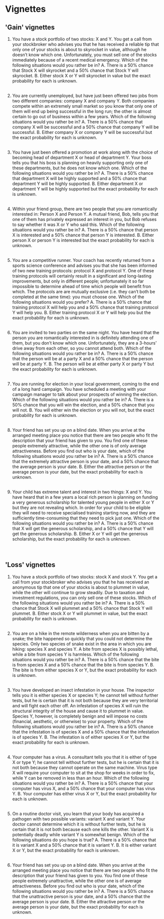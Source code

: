 # Vignettes

## 'Gain' vignettes

1. You have a stock portfolio of two stocks: X and Y.  You get a call from your stockbroker who advises you that he has received a reliable tip that only one of your stocks is about to skyrocket in value, although he doesn’t know which one. Unfortunately, you must sell one of the stocks immediately because of a recent medical emergency. Which of the following situations would you rather be in?
    A.  There is a 50% chance that Stock X will skyrocket and a 50% chance that Stock Y will skyrocket.
    B.  Either stock X or Y will skyrocket in value but the exact probability for each is unknown.
<br><br/>

2. You are currently unemployed, but have just been offered two jobs  from two different companies: company X and company Y. Both companies compete within an extremely small market so you know that only one of them will end up being successful in the long run; the other is almost certain to go out of business within a few years. Which of the following situations would you rather be in?
    A.	There is a 50% chance that company X will be successful and a 50% chance that company Y will be successful. 
    B.	Either company X or company Y will be successful but the exact probability for each is unknown.
<br><br/>

3. You have just been offered a promotion at work along with the choice of becoming head of department X or head of department Y. Your boss tells you that his boss is planning on heavily supporting only one of these departments, but he does not know which one. Which of the following situations would you rather be in?
    A.  There is a 50% chance that department X will be highly supported and a 50% chance that department Y will be highly supported.
    B.  Either department X or department Y will be highly supported but the exact probability for each is unknown.
<br><br/> 

4.	Within your friend group, there are two people that you are romantically interested in: Person X and Person Y. A mutual friend, Bob, tells you that one of them has privately expressed an interest in you, but Bob refuses to say whether it was X or Y who said this. Which of the following situations would you rather be in?
    A.	There is a 50% chance that person X is interested and a 50% chance that person Y is interested. 
    B.	Either person X or person Y is interested but the exact probability for each is unknown.
<br><br/> 

5.	You are a competitive runner. Your coach has recently returned from a sports science conference and advises you that she has been informed of two new training protocols: protocol X and protocol Y. One of these training protocols will certainly result in a significant and long-lasting improvements, but only in different people; unfortunately it so far impossible to determine ahead of time which people will benefit  fron which. The protocols are are mutually exclusive (i.e. they can’t both be completed at the same time): you must choose one. Which of the following situations would you prefer?
    A.	There is a 50% chance that training protocol X will help you and a 50% chance that training protocol Y will help you. 
    B.	Either training protocol X or Y will help you but the exact probability for each is unknown.
<br><br/> 

6. 	You are invited to two parties on the same night. You have heard that the person you are romantically interested in is definitely attending one of them, but you don’t know which one. Unfortunately, they are a 3-hours’ drive away from each other, so you cannot attend both. Which of the following situations would you rather be in?
    A.	There is a 50% chance that the person will be at a party X and a 50% chance that the person will be at party Y. 
    B.	The person will be at either party X or party Y but the exact probability for each is unknown.
<br><br/> 

7. You are running for election in your local government, coming to the end of a long hard campaign.  You have scheduled a meeting with your campaign manager to talk about your prospects of winning the election. Which of the following situations would you rather be in?
    A.	There is a 50% chance that you will win the election, and a 50% chance that you will not. 
    B.	You will either win the election or you will not, but the exact probability for each is unknown. 
<br><br/> 

8. Your friend has set you up on a blind date. When you arrive at the arranged meeting place you notice that there are two people who fit the description that your friend has given to you. You find one of these people extremely attractive, while the other one is of only average attractiveness. Before you find out who is your date, which of the following situations would you rather be in?
    A.	There is a 50% chance that the extremely attractive person is your date, and a 50% chance that the average person is your date. 
    B.	Either the attractive person or the average person is your date, but the exact probability for each is unknown. 
<br><br/>  

9. Your child has extreme talent and interest in two things: X and Y. You have heard that in a few years a local rich person is planning on funding a very generous scholarship for talented young people in either X or Y but they are not revealing which. In order for your child to be eligible they will need to receive specialised training starting now, and they are sufficiently time-consuming that they need to pick just one. Which of the following situations would you rather be in?
    A.	There is a 50% chance that X will get the generous scholarship, and a 50% chance that Y will get the generous scholarship.
    B.	Either X or Y will get the generous scholarship, but the exact probability for each is unknown.  
<br><br/> 

## 'Loss' vignettes

1.	You have a stock portfolio of two stocks: stock X and stock Y.  You get a call from your stockbroker who advises you that he has received an anonymous tip that one of your stocks is about to plummet in value, while the other will continue to grow steadily. Due to taxation and investment regulations, you can only sell one of these stocks.  Which of the following situations would you rather be in?
    A.	There is a 50% chance that Stock X will plummet and a 50% chance that Stock Y will plummet. 
    B.	Either stock X or Y will plummet in value, but the exact probability for each is unknown. 
<br><br/>

2.	You are on a hike in the remote wilderness when you are bitten by a snake; the bite happened so quickly that you could not determine the species. Only two species of snake exist in the area in which you are hiking: species X and species Y. A bite from species X is possibly lethal, while a bite from species Y is harmless.  Which of the following situations would you rather be in?
    A.	There is a 50% chance that the bite is from species X and a 50% chance that the bite is from species Y. 
    B.	The bite is from either species X or Y, but the exact probability for each is unknown. 
<br><br/>

3.	You have developed an insect infestation in your house. The inspector tells you it is either species X or species Y; he cannot tell without further tests, but he is certain that it is not both because they are very territorial and will fight each other off. An infestation of species X will ruin the structural integrity of the house and cause it to plummet in value. Species Y, however, is completely benign and will impose no costs (financial, aesthetic, or otherwise) to your property.  Which of the following situations would you rather be in?
    A.	There is a 50% chance that the infestation is of species X and a 50% chance that the infestation is of species Y. 
    B.	The infestation is of either species X or Y, but the exact probability for each is unknown. 
<br><br/>

4.	Your computer has a virus. A consultant tells you that it is either of type X or type Y; he cannot tell without further tests, but he is certain that it is not both because they cannot operate on the same machine. Virus type X will require your computer to sit at the shop for weeks in order to fix, while Y can be removed in less than an hour.  Which of the following situations would you rather be in?
    A.	There is a 50% chance that your computer has virus X, and a 50% chance that your computer has virus Y.
    B.	Your computer has either virus X or Y, but the exact probability for each is unknown. 
<br><br/>

5.	On a routine doctor visit, you learn that your body has acquired a pathogen with two possible variants: variant X and variant Y. Your doctor cannot determine which it is without further tests, but he is certain that it is not both because each one kills the other. Variant X is potentially deadly while variant Y is somewhat benign.  Which of the following situations do you hope is true? 
    A.	There is a 50% chance that it is variant X and a 50% chance that it is variant Y.
    B.	It is either variant X or Y, but the exact probability for each is unknown. 
<br><br/>

6. Your friend has set you up on a blind date. When you arrive at the arranged meeting place you notice that there are two people who fit the description that your friend has given to you. You find one of these people extremely unattractive, while the other one is of average attractiveness. Before you find out who is your date, which of the following situations would you rather be in?
    A.	There is a 50% chance that the unattractive person is your date, and a 50% chance that the average person is your date. 
    B.	Either the attractive person or the average person is your date, but the exact probability for each is unknown. 

